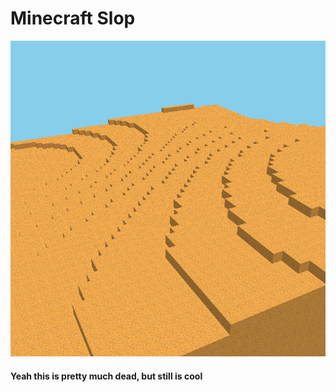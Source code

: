 # Minecraft Slop
![Screenshot](./Terrain%20Scrshot.png)
#### Yeah this is pretty much dead, but still is cool
